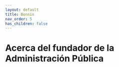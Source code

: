 ```yaml
---
layout: default
title: Bonnin
nav_order: 5
has_children: false
---
```


# Acerca del fundador de la Administración Pública

